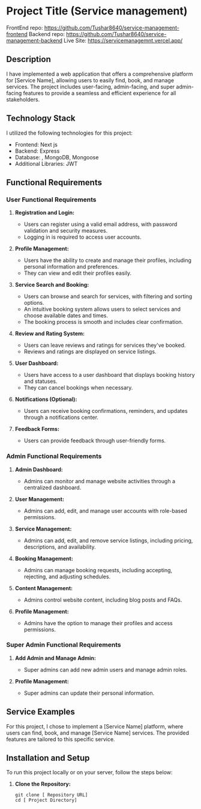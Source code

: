 # Project Title (Service management)

FrontEnd repo: https://github.com/Tushar8640/service-management-frontend
Backend repo: https://github.com/Tushar8640/service-management-backend
Live Site: https://servicemanagemnt.vercel.app/

## Description

I have implemented a web application that offers a comprehensive platform for [Service Name], allowing users to easily find, book, and manage services. The project includes user-facing, admin-facing, and super admin-facing features to provide a seamless and efficient experience for all stakeholders.

## Technology Stack

I utilized the following technologies for this project:

- Frontend: Next js
- Backend: Express
- Database: , MongoDB, Mongoose
- Additional Libraries: JWT

## Functional Requirements

### User Functional Requirements

1. **Registration and Login:**
   - Users can register using a valid email address, with password validation and security measures.
   - Logging in is required to access user accounts.

2. **Profile Management:**
   - Users have the ability to create and manage their profiles, including personal information and preferences.
   - They can view and edit their profiles easily.

3. **Service Search and Booking:**
   - Users can browse and search for services, with filtering and sorting options.
   - An intuitive booking system allows users to select services and choose available dates and times.
   - The booking process is smooth and includes clear confirmation.

4. **Review and Rating System:**
   - Users can leave reviews and ratings for services they've booked.
   - Reviews and ratings are displayed on service listings.

5. **User Dashboard:**
   - Users have access to a user dashboard that displays booking history and statuses.
   - They can cancel bookings when necessary.

6. **Notifications (Optional):**
   - Users can receive booking confirmations, reminders, and updates through a notifications center.

7. **Feedback Forms:**
   - Users can provide feedback through user-friendly forms.

### Admin Functional Requirements

1. **Admin Dashboard:**
   - Admins can monitor and manage website activities through a centralized dashboard.

2. **User Management:**
   - Admins can add, edit, and manage user accounts with role-based permissions.

3. **Service Management:**
   - Admins can add, edit, and remove service listings, including pricing, descriptions, and availability.

4. **Booking Management:**
   - Admins can manage booking requests, including accepting, rejecting, and adjusting schedules.

5. **Content Management:**
   - Admins control website content, including blog posts and FAQs.

6. **Profile Management:**
   - Admins have the option to manage their profiles and access permissions.

### Super Admin Functional Requirements

1. **Add Admin and Manage Admin:**
   - Super admins can add new admin users and manage admin roles.

2. **Profile Management:**
   - Super admins can update their personal information.

## Service Examples

For this project, I chose to implement a [Service Name] platform, where users can find, book, and manage [Service Name] services. The provided features are tailored to this specific service.

## Installation and Setup

To run this project locally or on your server, follow the steps below:

1. **Clone the Repository:**
   ```shell
   git clone [ Repository URL]
   cd [ Project Directory]
